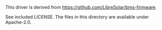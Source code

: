 This driver is derived from https://github.com/LibreSolar/bms-firmware.

See included LICENSE. The files in this directory are available under Apache-2.0.
